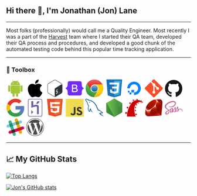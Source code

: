 ## Hi there 👋, I'm Jonathan (Jon) Lane

---

Most folks (professionally) would call me a Quality Engineer. Most recently I was a part of the [Harvest](https://github.com/harvesthq) team where I started their QA team, developed their QA process and procedures, and developed a good chunk of the automated testing code behind this popular time tracking application.

---
### 🧰 Toolbox

<img src="https://raw.githubusercontent.com/devicons/devicon/master/icons/android/android-original.svg" width="50" alt="Android" /> <img src="https://raw.githubusercontent.com/devicons/devicon/master/icons/apple/apple-original.svg" width="50" alt="Apple/iOS" /> <img src="https://raw.githubusercontent.com/devicons/devicon/master/icons/bash/bash-original.svg" width="50" alt="Bash" /> <img src="https://raw.githubusercontent.com/devicons/devicon/master/icons/bootstrap/bootstrap-plain.svg" width="50" alt="Bootstrap" /> <img src="https://raw.githubusercontent.com/devicons/devicon/master/icons/chrome/chrome-original.svg" width="50" alt="Chrome" /> <img src="https://raw.githubusercontent.com/devicons/devicon/master/icons/css3/css3-original.svg" width="50" alt="CSS3" /> <img src="https://raw.githubusercontent.com/devicons/devicon/master/icons/digitalocean/digitalocean-original.svg" width="50" alt="DigitalOcean" /> <img src="https://raw.githubusercontent.com/devicons/devicon/master/icons/git/git-original.svg" width="50" alt="Git" /> <img src="https://raw.githubusercontent.com/devicons/devicon/master/icons/github/github-original.svg" width="50" alt="Github" /> <img src="https://raw.githubusercontent.com/devicons/devicon/master/icons/google/google-original.svg" width="50" alt="Google" /> <img src="https://raw.githubusercontent.com/devicons/devicon/master/icons/heroku/heroku-original.svg" width="50" alt="Heroku" /> <img src="https://raw.githubusercontent.com/devicons/devicon/master/icons/html5/html5-original.svg" width="50" alt="HTML5" /> <img src="https://raw.githubusercontent.com/devicons/devicon/master/icons/javascript/javascript-original.svg" width="50" alt="Javascript" /> <img src="https://raw.githubusercontent.com/devicons/devicon/master/icons/mysql/mysql-original.svg" width="50" alt="mysql" /> <img src="https://raw.githubusercontent.com/devicons/devicon/master/icons/nodejs/nodejs-original.svg" width="50" alt="nodejs" /> <img src="https://raw.githubusercontent.com/devicons/devicon/master/icons/rails/rails-plain.svg" width="50" alt="Rails" /> <img src="https://raw.githubusercontent.com/devicons/devicon/master/icons/ruby/ruby-original.svg" width="50" alt="Ruby" /> <img src="https://raw.githubusercontent.com/devicons/devicon/master/icons/sass/sass-original.svg" width="50" alt="Sass" /> <img src="https://raw.githubusercontent.com/devicons/devicon/master/icons/slack/slack-original.svg" width="50" alt="Slack" /> <img src="https://raw.githubusercontent.com/devicons/devicon/master/icons/wordpress/wordpress-plain.svg" width="50" alt="Wordpress" />

---

## &#x1f4c8; My GitHub Stats

[![Top Langs](https://github-readme-stats.vercel.app/api/top-langs/?username=lanej0&theme=radical)](https://github.com/anuraghazra/github-readme-stats)

[![Jon's GitHub stats](https://github-readme-stats.vercel.app/api?username=lanej0&theme=radical)](https://github.com/anuraghazra/github-readme-stats)
 
<!--
**lanej0/lanej0** is a ✨ _special_ ✨ repository because its `README.md` (this file) appears on your GitHub profile.

Here are some ideas to get you started:

- 🔭 I’m currently working on ...
- 🌱 I’m currently learning ...
- 👯 I’m looking to collaborate on ...
- 🤔 I’m looking for help with ...
- 💬 Ask me about ...
- 📫 How to reach me: ...
- 😄 Pronouns: ...
- ⚡ Fun fact: ...
-->
